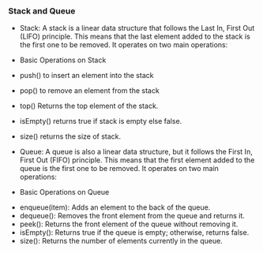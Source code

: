 ### Stack and Queue

- Stack:
A stack is a linear data structure that follows the Last In, First Out (LIFO) principle. This means that the last element added to the stack is the first one to be removed. It operates on two main operations:
* Basic Operations on Stack

- push() to insert an element into the stack
- pop() to remove an element from the stack
- top() Returns the top element of the stack.
- isEmpty() returns true if stack is empty else false.
- size() returns the size of stack.

- Queue:
A queue is also a linear data structure, but it follows the First In, First Out (FIFO) principle. This means that the first element added to the queue is the first one to be removed. It operates on two main operations:
* Basic Operations on Queue

- enqueue(item): Adds an element to the back of the queue.
- dequeue(): Removes the front element from the queue and returns it.
- peek(): Returns the front element of the queue without removing it.
- isEmpty(): Returns true if the queue is empty; otherwise, returns false.
- size(): Returns the number of elements currently in the queue.